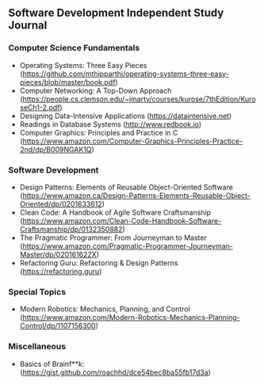 ## Software Development Independent Study Journal

### Computer Science Fundamentals
- Operating Systems: Three Easy Pieces                  (https://github.com/mthipparthi/operating-systems-three-easy-pieces/blob/master/book.pdf)
- Computer Networking: A Top-Down Approach              (https://people.cs.clemson.edu/~jmarty/courses/kurose/7thEdition/KuroseCh1-2.pdf)
- Designing Data-Intensive Applications                 (https://dataintensive.net)
- Readings in Database Systems                          (http://www.redbook.io)
- Computer Graphics: Principles and Practice in C       (https://www.amazon.com/Computer-Graphics-Principles-Practice-2nd/dp/B009NGAK1Q)

### Software Development
- Design Patterns: Elements of Reusable Object-Oriented Software (https://www.amazon.ca/Design-Patterns-Elements-Reusable-Object-Oriented/dp/0201633612)
- Clean Code: A Handbook of Agile Software Craftsmanship         (https://www.amazon.com/Clean-Code-Handbook-Software-Craftsmanship/dp/0132350882)
- The Pragmatic Programmer: From Journeyman to Master            (https://www.amazon.com/Pragmatic-Programmer-Journeyman-Master/dp/020161622X)
- Refactoring Guru: Refactoring & Design Patterns                (https://refactoring.guru)

### Special Topics
- Modern Robotics: Mechanics, Planning, and Control              (https://www.amazon.com/Modern-Robotics-Mechanics-Planning-Control/dp/1107156300)

### Miscellaneous 
- Basics of Brainf**k:                                           (https://gist.github.com/roachhd/dce54bec8ba55fb17d3a)
